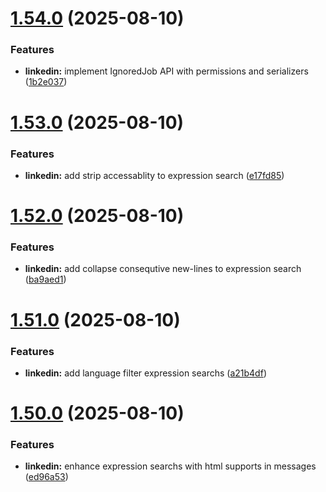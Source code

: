 # [1.54.0](https://github.com/ghorbani-mohammad/Django-Social-Networks-Crawler/compare/v1.53.0...v1.54.0) (2025-08-10)


### Features

* **linkedin:** implement IgnoredJob API with permissions and serializers ([1b2e037](https://github.com/ghorbani-mohammad/Django-Social-Networks-Crawler/commit/1b2e03756ec7b4421742ca26d06332bd1db99265))



# [1.53.0](https://github.com/ghorbani-mohammad/Django-Social-Networks-Crawler/compare/v1.52.0...v1.53.0) (2025-08-10)


### Features

* **linkedin:** add strip accessablity to expression search ([e17fd85](https://github.com/ghorbani-mohammad/Django-Social-Networks-Crawler/commit/e17fd85056bc0681889a1fe57d2d08e59a064f99))



# [1.52.0](https://github.com/ghorbani-mohammad/Django-Social-Networks-Crawler/compare/v1.51.0...v1.52.0) (2025-08-10)


### Features

* **linkedin:** add collapse consequtive new-lines to expression search ([ba9aed1](https://github.com/ghorbani-mohammad/Django-Social-Networks-Crawler/commit/ba9aed194deb6d766767e94789f1200e915bd16e))



# [1.51.0](https://github.com/ghorbani-mohammad/Django-Social-Networks-Crawler/compare/v1.50.0...v1.51.0) (2025-08-10)


### Features

* **linkedin:** add language filter expression searchs ([a21b4df](https://github.com/ghorbani-mohammad/Django-Social-Networks-Crawler/commit/a21b4df4612592ce8e9dc5f985f90efbde362a0a))



# [1.50.0](https://github.com/ghorbani-mohammad/Django-Social-Networks-Crawler/compare/v1.49.2...v1.50.0) (2025-08-10)


### Features

* **linkedin:** enhance expression searchs with html supports in messages ([ed96a53](https://github.com/ghorbani-mohammad/Django-Social-Networks-Crawler/commit/ed96a537744b5fd79601cd8ea03bd14b3ec5fb74))



